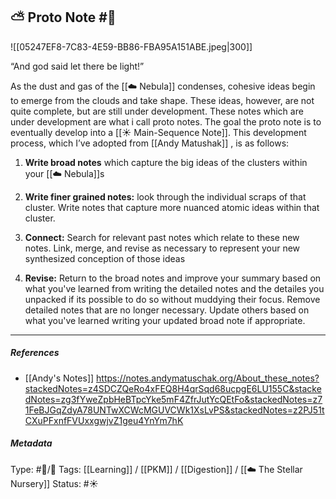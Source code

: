 ## ⛅️ Proto Note #🧠 

![[05247EF8-7C83-4E59-BB86-FBA95A151ABE.jpeg|300]]

“And god said let there be light!”

As the dust and gas of the  [[☁️ Nebula]] condenses, cohesive ideas begin to emerge from the clouds and take shape. These ideas, however, are not quite complete, but are still under development. These notes which are under development are what i call proto notes. The goal the proto note is to eventually develop into a  [[☀️ Main-Sequence Note]]. This development process, which I’ve adopted from [[Andy Matushak]] , is as follows:

1. **Write broad notes** which capture the big ideas of the clusters within your [[☁️ Nebula]]s

2. **Write finer grained notes:** look through the individual scraps of that cluster. Write notes that capture more nuanced atomic ideas within that cluster.

3. **Connect:** Search for relevant past notes which relate to these new notes. Link, merge,  and revise as necessary to represent your new synthesized conception of those ideas

4. **Revise:** Return to the broad notes and improve your summary based on what you've learned from writing the detailed notes and the detailes you unpacked if its possible to do so without muddying their focus. Remove detailed notes that are no longer necessary. Update others based on what you've learned writing your updated broad note if appropriate.

___

##### References

- [[Andy's Notes]]
  https://notes.andymatuschak.org/About_these_notes?stackedNotes=z4SDCZQeRo4xFEQ8H4qrSqd68ucpgE6LU155C&stackedNotes=zg3fYweZpbHeBTpcYke5mF4ZfrJutYcQEtFo&stackedNotes=z71FeBJGqZdyA78UNTwXCWcMGUVCWk1XsLvPS&stackedNotes=z2PJ51tCXuPFxnfFVUxxgwjvZ1geu4YnYm7hK

##### Metadata
Type: #🔵/🔵 
Tags: [[Learning]] / [[PKM]] / [[Digestion]] / [[☁️ The Stellar Nursery]]
Status: #☀️ 